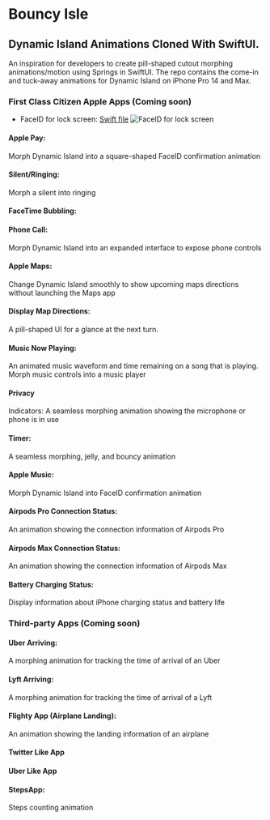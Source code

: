 # Bouncy Isle 
## Dynamic Island Animations Cloned With SwiftUI. 
An inspiration for developers to create pill-shaped cutout morphing animations/motion using Springs in SwiftUI. The repo contains the come-in and tuck-away animations for Dynamic Island on iPhone Pro 14 and Max.

### First Class Citizen Apple Apps (Coming soon)
- FaceID for lock screen: [Swift file]()
![FaceID for lock screen](https://github.com/amosgyamfi/dynamic-island-animations/blob/main/Img/faceIDLockScreeen.gif)


#### Apple Pay: 
Morph Dynamic Island into a square-shaped FaceID confirmation animation


#### Silent/Ringing:
Morph a silent into ringing


#### FaceTime Bubbling:


#### Phone Call:
Morph Dynamic Island into an expanded interface to expose phone controls


#### Apple Maps: 
Change Dynamic Island smoothly to show upcoming maps directions without launching the Maps app


#### Display Map Directions:
A pill-shaped UI for a glance at the next turn.


#### Music Now Playing:
An animated music waveform and time remaining on a song that is playing. Morph music controls into a music player


#### Privacy 
Indicators: 
A seamless morphing animation showing the microphone or phone is in use


#### Timer:
A seamless morphing, jelly, and bouncy animation


#### Apple Music: 
Morph Dynamic Island into FaceID confirmation animation


#### Airpods Pro Connection Status: 
An animation showing the connection information of Airpods Pro


#### Airpods Max Connection Status:
An animation showing the connection information of Airpods Max


#### Battery Charging Status: 
Display information about iPhone charging status and battery life


### Third-party Apps (Coming soon)
#### Uber Arriving: 
A morphing animation for tracking the time of arrival of an Uber


#### Lyft Arriving:
A morphing animation for tracking the time of arrival of a Lyft


#### Flighty App (Airplane Landing):
An animation showing the landing information of an airplane

#### Twitter Like App

#### Uber Like App

#### StepsApp: 
Steps counting animation

